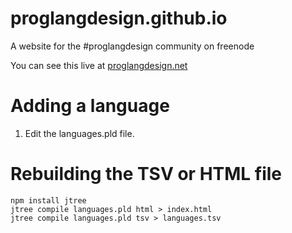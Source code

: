 # proglangdesign.github.io

A website for the #proglangdesign community on freenode

You can see this live at [proglangdesign.net](http://proglangdesign.net)

# Adding a language

1. Edit the languages.pld file.

# Rebuilding the TSV or HTML file

    npm install jtree
    jtree compile languages.pld html > index.html
    jtree compile languages.pld tsv > languages.tsv

